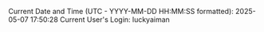 Current Date and Time (UTC - YYYY-MM-DD HH:MM:SS formatted): 2025-05-07 17:50:28
Current User's Login: luckyaiman
